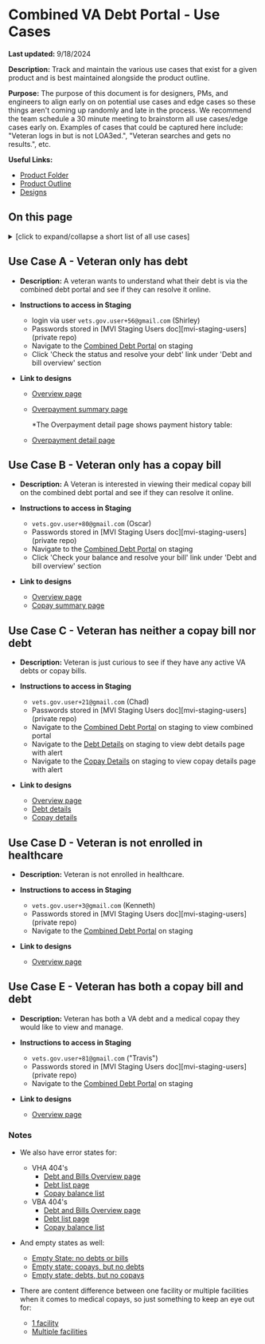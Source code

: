 # Combined VA Debt Portal - Use Cases

**Last updated:** 9/18/2024

**Description:** Track and maintain the various use cases that exist for a given product and is
best maintained alongside the product outline.

**Purpose:** The purpose of this document is for designers, PMs, and engineers to align
early on on potential use cases and edge cases so these things aren't coming up
randomly and late in the process. We recommend the team schedule a 30 minute
meeting to brainstorm all use cases/edge cases early on. Examples of cases that
could be captured here include: "Veteran logs in but is not LOA3ed.", "Veteran
searches and gets no results.", etc.


**Useful Links:**
- [Product Folder](https://github.com/department-of-veterans-affairs/va.gov-team/tree/master/products/combined_va_debt_portal)
- [Product Outline](https://github.com/department-of-veterans-affairs/va.gov-team/blob/master/products/combined_va_debt_portal/product_outline.md)
- [Designs](https://www.figma.com/design/OiiDTTVTCf8j0GngRg0xxD/VA-Debt-Portal?m=auto&t=YSdPMSoyDrlyv5kI-6)

## On this page

<details>
<summary>[click to expand/collapse a short list of all use cases]</summary>
  
- [Use Case A - Veteran only has a debt](#use-case-a----veteran-only-has-a-debt)
- [Use Case B - Veteran only has a copay bill](#use-case-b---veteran-only-has-a-copay-bill)
- [Use Case C - Veteran has neither a copay bill nor a debt](#use-case-c---veteran-has-neither-a-copay-bill-nor-debt)
- [Use Case D - Veteran is not enrolled in healthcare](#use-case-d---veteran-is-not-enrolled-in-healthcare)
- [Use Case E - Veteran has both a copay bill and debt](#use-case-e---veteran-has-both-a-copay-bill-and-debt)
- [Notes - Additional error states, 404s, and variations](#notes)

</details>

## Use Case A -  Veteran only has debt

- **Description:** A veteran wants to understand what their debt is via the combined debt portal and see if they can resolve it online.

- **Instructions to access in Staging** 
	- login via user `vets.gov.user+56@gmail.com` (Shirley)
	- Passwords stored in [MVI Staging Users doc][mvi-staging-users] \(private repo\)
	- Navigate to the [Combined Debt Portal](https://staging.va.gov/manage-va-debt/summary) on staging
	- Click 'Check the status and resolve your debt' link under 'Debt and bill overview' section


- **Link to designs**
  - [Overview page](https://www.figma.com/design/OiiDTTVTCf8j0GngRg0xxD/VA-Debt-Portal?node-id=0-6496&t=ficcn3769sddvIHw-1)
  - [Overpayment summary page](https://www.figma.com/design/OiiDTTVTCf8j0GngRg0xxD/VA-Debt-Portal?node-id=0-7496&t=3ws7FSCSqmCcwNU8-1)
    
    *The Overpayment detail page shows payment history table:
  - [Overpayment detail page](https://www.figma.com/design/OiiDTTVTCf8j0GngRg0xxD/VA-Debt-Portal?node-id=1963-16864&t=3ws7FSCSqmCcwNU8-1)

## Use Case B - Veteran only has a copay bill
- **Description:** A Veteran is interested in viewing their medical copay bill on the combined debt portal and see if they can resolve it online.

- **Instructions to access in Staging** 
	- `vets.gov.user+80@gmail.com` (Oscar)
	- Passwords stored in [MVI Staging Users doc][mvi-staging-users] \(private repo\)
	- Navigate to the [Combined Debt Portal](https://staging.va.gov/manage-va-debt/summary) on staging
	- Click 'Check your balance and resolve your bill' link under 'Debt and bill overview' section

- **Link to designs**
  - [Overview page](https://www.figma.com/design/OiiDTTVTCf8j0GngRg0xxD/VA-Debt-Portal?node-id=0-6637&t=aD5Zk8601sDJZSlO-1)
  - [Copay summary page](https://www.figma.com/design/OiiDTTVTCf8j0GngRg0xxD/VA-Debt-Portal?node-id=113-14117&t=3ws7FSCSqmCcwNU8-1)


## Use Case C - Veteran has neither a copay bill nor debt

- **Description:** Veteran is just curious to see if they have any active VA debts or copay bills.

- **Instructions to access in Staging** 
	- `vets.gov.user+21@gmail.com` (Chad)
	- Passwords stored in [MVI Staging Users doc][mvi-staging-users] \(private repo\)
	- Navigate to the [Combined Debt Portal](https://staging.va.gov/manage-va-debt/summary) on staging to view combined portal
	- Navigate to the [Debt Details](https://staging.va.gov/manage-va-debt/summarydebt-balances) on staging to view debt details page with alert
	- Navigate to the [Copay Details](https://staging.va.gov/manage-va-debt/summarycopay-balances) on staging to view copay details page with alert

- **Link to designs**
  - [Overview page](https://www.figma.com/design/OiiDTTVTCf8j0GngRg0xxD/VA-Debt-Portal?node-id=0-6778&t=3ws7FSCSqmCcwNU8-1)
  - [Debt details](https://preview.uxpin.com/29cd8f525781fa231d16f5b50905ad15a99cbf01#/pages/149534493/simulate/no-panels?mode=i)
  - [Copay details](https://preview.uxpin.com/29cd8f525781fa231d16f5b50905ad15a99cbf01#/pages/149285598/simulate/no-panels?mode=i)


## Use Case D - Veteran is not enrolled in healthcare

- **Description:** Veteran is not enrolled in healthcare.

- **Instructions to access in Staging** 
	- `vets.gov.user+3@gmail.com` (Kenneth)
	- Passwords stored in [MVI Staging Users doc][mvi-staging-users] \(private repo\)
	- Navigate to the [Combined Debt Portal](https://staging.va.gov/manage-va-debt/summary) on staging

- **Link to designs**
  - [Overview page](https://www.figma.com/design/OiiDTTVTCf8j0GngRg0xxD/VA-Debt-Portal?node-id=3634-33929&t=3ws7FSCSqmCcwNU8-1)

## Use Case E - Veteran has both a copay bill and debt

- **Description:** Veteran has both a VA debt and a medical copay they would like to view and manage.

- **Instructions to access in Staging** 
	- `vets.gov.user+81@gmail.com` ("Travis")
	- Passwords stored in [MVI Staging Users doc][mvi-staging-users] \(private repo\)
	- Navigate to the [Combined Debt Portal](https://staging.va.gov/manage-va-debt/summary) on staging

- **Link to designs**
  - [Overview page](https://www.figma.com/design/OiiDTTVTCf8j0GngRg0xxD/VA-Debt-Portal?node-id=640-6848&t=3ws7FSCSqmCcwNU8-1)


### Notes

- We also have error states for:
	- VHA 404's 
		- [Debt and Bills Overview page](https://www.figma.com/design/OiiDTTVTCf8j0GngRg0xxD/VA-Debt-Portal?node-id=0-7312&t=3ws7FSCSqmCcwNU8-1)
		- [Debt list page](https://www.figma.com/design/OiiDTTVTCf8j0GngRg0xxD/VA-Debt-Portal?node-id=0-9083&t=3ws7FSCSqmCcwNU8-1)
		- [Copay balance list](https://www.figma.com/design/OiiDTTVTCf8j0GngRg0xxD/VA-Debt-Portal?node-id=113-15946&t=3ws7FSCSqmCcwNU8-1)
	- VBA 404's
		- [Debt and Bills Overview page](https://www.figma.com/design/OiiDTTVTCf8j0GngRg0xxD/VA-Debt-Portal?node-id=0-7169&t=3ws7FSCSqmCcwNU8-1)
		- [Debt list page](https://www.figma.com/design/OiiDTTVTCf8j0GngRg0xxD/VA-Debt-Portal?node-id=0-8812&t=3ws7FSCSqmCcwNU8-1)
		- [Copay balance list](https://www.figma.com/design/OiiDTTVTCf8j0GngRg0xxD/VA-Debt-Portal?node-id=113-16168&t=3ws7FSCSqmCcwNU8-1)
- And empty states as well:
	- [Empty State: no debts or bills](https://www.figma.com/design/OiiDTTVTCf8j0GngRg0xxD/VA-Debt-Portal?node-id=0-6778&t=3ws7FSCSqmCcwNU8-1)
	- [Empty state: copays, but no debts](https://www.figma.com/design/OiiDTTVTCf8j0GngRg0xxD/VA-Debt-Portal?node-id=0-6496&t=3ws7FSCSqmCcwNU8-1)
	- [Empty state: debts, but no copays](https://www.figma.com/design/OiiDTTVTCf8j0GngRg0xxD/VA-Debt-Portal?node-id=0-6637&t=3ws7FSCSqmCcwNU8-1) 

- There are content difference between one facility or multiple facilities when it comes to medical copays, so just something to keep an eye out for:
	- [1 facility](https://www.figma.com/design/OiiDTTVTCf8j0GngRg0xxD/VA-Debt-Portal?node-id=113-14117&t=XTu5oLFOMxbg9hSZ-1)
	- [Multiple facilities](https://www.figma.com/design/OiiDTTVTCf8j0GngRg0xxD/VA-Debt-Portal?node-id=113-14529&t=XTu5oLFOMxbg9hSZ-1)
